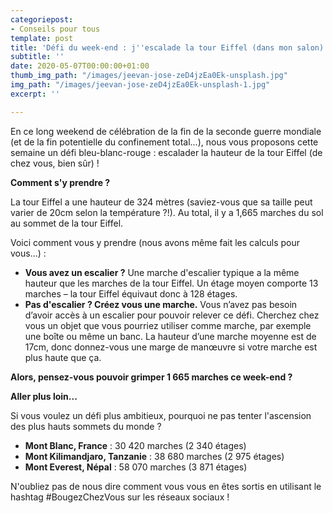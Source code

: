```yaml
---
categoriepost:
- Conseils pour tous
template: post
title: 'Défi du week-end : j''escalade la tour Eiffel (dans mon salon)'
subtitle: ''
date: 2020-05-07T00:00:00+01:00
thumb_img_path: "/images/jeevan-jose-zeD4jzEa0Ek-unsplash.jpg"
img_path: "/images/jeevan-jose-zeD4jzEa0Ek-unsplash-1.jpg"
excerpt: ''

---
```

En ce long weekend de célébration de la fin de la seconde guerre mondiale (et de la fin potentielle du confinement total...), nous vous proposons cette semaine un défi bleu-blanc-rouge : escalader la hauteur de la tour Eiffel (de chez vous, bien sûr) !

**Comment s'y prendre ?**

La tour Eiffel a une hauteur de 324 mètres (saviez-vous que sa taille peut varier de 20cm selon la température ?!). Au total, il y a 1,665 marches du sol au sommet de la tour Eiffel.

Voici comment vous y prendre (nous avons même fait les calculs pour vous...) :

* **Vous avez un escalier ?** Une marche d'escalier typique a la même hauteur que les marches de la tour Eiffel. Un étage moyen comporte 13 marches – la tour Eiffel équivaut donc à 128 étages.
* **Pas d'escalier ? Créez vous une marche.** Vous n’avez pas besoin d’avoir accès à un escalier pour pouvoir relever ce défi. Cherchez chez vous un objet que vous pourriez utiliser comme marche, par exemple une boîte ou même un banc. La hauteur d’une marche moyenne est de 17cm, donc donnez-vous une marge de manœuvre si votre marche est plus haute que ça.

**Alors, pensez-vous pouvoir grimper 1 665 marches ce week-end ?**

**Aller plus loin...**

Si vous voulez un défi plus ambitieux, pourquoi ne pas tenter l'ascension des plus hauts sommets du monde ?

* **Mont Blanc, France** : 30 420 marches (2 340 étages)
* **Mont Kilimandjaro, Tanzanie** : 38 680 marches (2 975 étages)
* **Mont Everest, Népal** : 58 070 marches (3 871 étages)

N'oubliez pas de nous dire comment vous vous en êtes sortis en utilisant le hashtag #BougezChezVous sur les réseaux sociaux !
